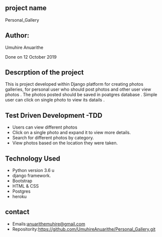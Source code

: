 
## project name
Personal_Gallery
## Author: 
Umuhire Anuarithe

Done on 12 October 2019
## Descrption of the project

This is project developed within  Django platform for creating  photos galleries, for personal user who 
should post photos and other user view photos . The photos posted should be saved in poatgres database .
Simple user can click on single photo to view its datails .


## Test Driven Development -TDD

* Users can view different photos 
* Click on a single photo and expand it to view more details.
* Search for different photos by category.
* View photos based on the location they were taken.
## Technology  Used

* Python version 3.6 u
* django framework.
* Bootstrap
* HTML & CSS
* Postgres 
* heroku

## contact
* Emails:anuarithemuhire@gmail.com
* Repositority:https://github.com/UmuhireAnuarithe/Personal_Gallery.git
